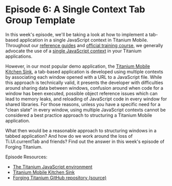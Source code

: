 # Episode 6: A Single Context Tab Group Template

In this week's episode, we'll be taking a look at how to implement a tab-based application in a single JavaScript context in Titanium Mobile.  Throughout our <a href="http://wiki.appcelerator.org">reference guides</a> and <a href="http://vimeopro.com/appcelerator/building-native-mobile-applications">official training course</a>, we generally advocate the use of a <a href="http://wiki.appcelerator.org/display/guides/The+Titanium+JavaScript+Environment#TheTitaniumJavaScriptEnvironment-ExecutionContexts">single JavaScript context</a> in your Titanium applications.  

However, in our most popular demo application, the <a href="http://github.com/appcelerator/Kitchen Sink">Titanium Mobile Kitchen Sink</a>, a tab-based application is developed using multiple contexts by associating each window opened with a URL to a JavaScript file.  While this approach is technically valid, it presents the developer with difficulties around sharing data between windows, confusion around when code for a window has been executed, possible object reference issues which can lead to memory leaks, and reloading of JavaScript code in every window for shared libraries.  For those reasons, unless you have a specific need for a "clean slate" in every window, using multiple JavaScript contexts cannot be considered a best practice approach to structuring a Titanium Mobile application.

What then would be a reasonable approach to structuring windows in a tabbed application?  And how do we work around the loss of Ti.UI.currentTab and friends?  Find out the answer in this week's episode of Forging Titanium.

Episode Resources:

<ul>
	<li><a href="http://wiki.appcelerator.org/display/guides/The+Titanium+JavaScript+Environment#TheTitaniumJavaScriptEnvironment-ExecutionContexts">The Titanium JavaScript environment</a></li>
	<li><a href="http://github.com/appcelerator/KitchenSink">Titanium Mobile Kitchen Sink</a></li>
	<li><a href="https://github.com/appcelerator-developer-relations/Forging-Titanium">Forging Titanium GitHub repository (source)</a></li>
</ul>